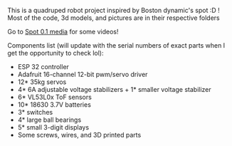 This is a quadruped robot project inspired by Boston dynamic's spot :D !
Most of the code, 3d models, and pictures are in their respective folders

Go to [Spot 0.1 media](https://github.com/YixiongHao/spot/tree/master/Spot%200.1%20media) for some videos!

Components list (will update with the serial numbers of exact parts when I get the opportunity to check lol):
- ESP 32 controller
- Adafruit 16-channel 12-bit pwm/servo driver
- 12* 35kg servos
- 4* 6A adjustable voltage stabilizers + 1* smaller voltage stabilizer
- 6* VL53L0x ToF sensors
- 10* 18630 3.7V batteries 
- 3* switches
- 4* large ball bearings
- 5* small 3-digit displays
- Some screws, wires, and 3D printed parts

